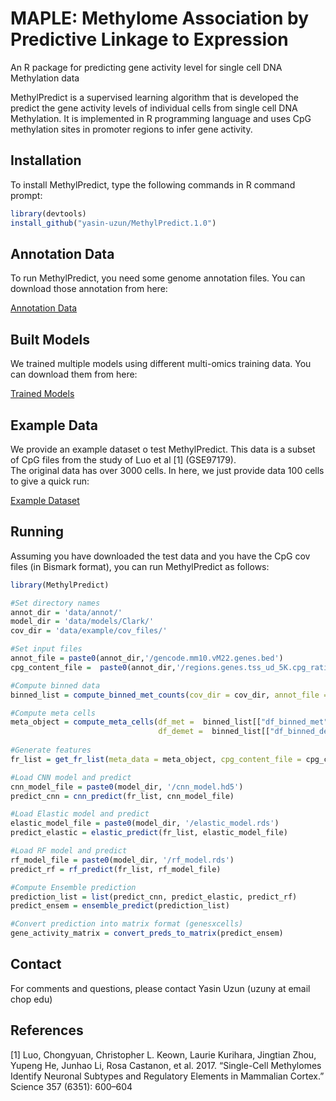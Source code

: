 # MAPLE: Methylome Association by Predictive Linkage to Expression
An R package for predicting gene activity level for single cell DNA Methylation data

MethylPredict is a supervised learning algorithm that is developed the predict the gene activity levels of individual cells from single cell DNA Methylation. It is implemented in R programming language and uses CpG methylation sites in promoter regions to infer gene activity. 

## Installation

To install MethylPredict, type the following commands in R command prompt:
```R
library(devtools)
install_github("yasin-uzun/MethylPredict.1.0")
```
## Annotation Data

To run MethylPredict, you need some genome annotation files. You can download those annotation from here: 

[Annotation Data](https://drive.google.com/drive/folders/1E2UH8K02n-RSY67JCDN__ghArtwZ3e0x?usp=sharing)

## Built Models
We trained multiple models using different multi-omics training data. You can download them from here:

[Trained Models](https://drive.google.com/drive/folders/1lLHOsT-gaPwwdYWjexDhfXSH9QjKQDAa?usp=sharing)

## Example Data

We provide an example dataset o test MethylPredict. This data is a subset of CpG files from the study of Luo et al \[1\] (GSE97179).   
The original data has over 3000 cells. In here, we just provide data 100 cells to give a quick run:

[Example Dataset](https://drive.google.com/drive/folders/1GMJpbrXHJ91iPmyclGIPVhxoLcfqyjum?usp=sharing)

## Running
Assuming you have downloaded the test data and you have the CpG cov files (in Bismark format), you can run MethylPredict as follows:

```R
library(MethylPredict)

#Set directory names
annot_dir = 'data/annot/'
model_dir = 'data/models/Clark/'
cov_dir = 'data/example/cov_files/'

#Set input files
annot_file = paste0(annot_dir,'/gencode.mm10.vM22.genes.bed')
cpg_content_file =  paste0(annot_dir,'/regions.genes.tss_ud_5K.cpg_ratio.bin_size_500.mm10.rds')

#Compute binned data
binned_list = compute_binned_met_counts(cov_dir = cov_dir, annot_file = annot_file )

#Compute meta cells
meta_object = compute_meta_cells(df_met =  binned_list[["df_binned_met"]],
                                 df_demet =  binned_list[["df_binned_demet"]])
                                 
#Generate features                               
fr_list = get_fr_list(meta_data = meta_object, cpg_content_file = cpg_content_file)

#Load CNN model and predict
cnn_model_file = paste0(model_dir, '/cnn_model.hd5')
predict_cnn = cnn_predict(fr_list, cnn_model_file)

#Load Elastic model and predict
elastic_model_file = paste0(model_dir, '/elastic_model.rds')
predict_elastic = elastic_predict(fr_list, elastic_model_file)

#Load RF model and predict
rf_model_file = paste0(model_dir, '/rf_model.rds')
predict_rf = rf_predict(fr_list, rf_model_file)

#Compute Ensemble prediction
prediction_list = list(predict_cnn, predict_elastic, predict_rf)
predict_ensem = ensemble_predict(prediction_list)

#Convert prediction into matrix format (genesxcells)
gene_activity_matrix = convert_preds_to_matrix(predict_ensem)


```
## Contact
For comments and questions, please contact Yasin Uzun (uzuny at email chop edu)

## References
\[1\] Luo, Chongyuan, Christopher L. Keown, Laurie Kurihara, Jingtian Zhou, Yupeng He, Junhao Li, Rosa Castanon, et al. 2017. “Single-Cell Methylomes Identify Neuronal Subtypes and Regulatory Elements in Mammalian Cortex.” Science 357 (6351): 600–604
